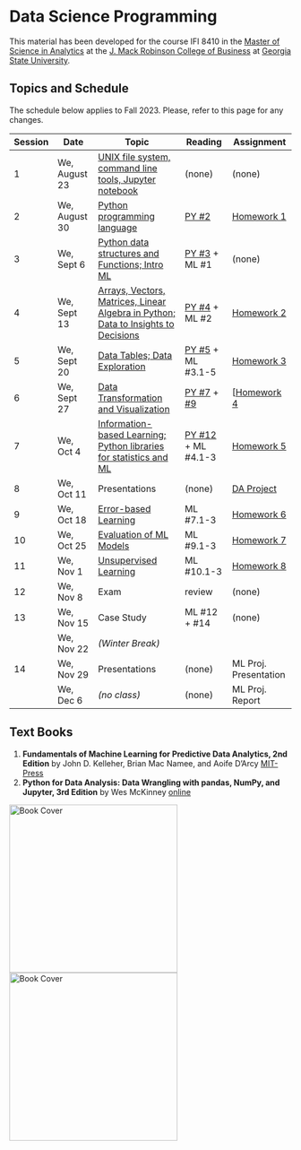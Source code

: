 # Data Science Programming

This material has been developed for the course IFI 8410 in the [Master of Science in Analytics](https://robinson.gsu.edu/program/data-science-and-analytics-ms/)
 at the [J. Mack Robinson College of Business](http://robinson.gsu.edu) at [Georgia State University](http://gsu.edu).

## Topics and Schedule
The schedule below applies to Fall 2023. Please, refer to this page for any changes.

|	Session | Date | Topic | Reading | Assignment |
|-----------|------|-------|---------|------------|
|    1 | We, August 23   | [UNIX file system, command line tools, Jupyter notebook](01-Intro-UNIX) | (none) | (none) |
|	2 | We, August 30	| [Python programming language](02-Python) | [PY #2](https://wesmckinney.com/book/python-basics)  | [Homework 1](01-Intro-UNIX/HW01) |
|	3 | We, Sept 6 		| [Python data structures and Functions; Intro ML](03-Data-Structures-and-Functions) | [PY #3](https://wesmckinney.com/book/python-builtin) + ML #1 | (none) |
|	4 | We, Sept 13		| [Arrays, Vectors, Matrices, Linear Algebra in Python; Data to Insights to Decisions](04-NumPy-and-Linear-Algebra) | [PY #4](https://wesmckinney.com/book/numpy-basics) + ML #2 | [Homework 2](Homework/HW02) |
|	5 | We, Sept 20 	| [Data Tables; Data Exploration](05-Pandas-Data-Tables) | [PY #5](https://wesmckinney.com/book/pandas-basics) + ML #3.1-5  | [Homework 3](Homework/HW03) |
|	6 | We, Sept 27  	| [Data Transformation and Visualization](06-Transformation-and-Visualization)  | [PY #7](https://wesmckinney.com/book/data-cleaning) + [#9](https://wesmckinney.com/book/plotting-and-visualization)  | [[Homework 4](Homework/HW04) |
|	7 | We, Oct 4 		| [Information-based Learning; Python libraries for statistics and ML](08-Information-Based-Learning) | [PY #12](https://wesmckinney.com/book/modeling) + ML #4.1-3 | [Homework 5](Homework/HW05)  |
|	8 | We, Oct 11 		| Presentations | (none) | [DA Project](DataExplorationProject) |
|	9 | We, Oct 18 		| [Error-based Learning](09-Error-Based-Learning) | ML #7.1-3 | [Homework 6](Homework/HW06) |
|	10 | We, Oct 25 	| [Evaluation of ML Models](10-ML-Model-Evaluation) | ML #9.1-3 | [Homework 7](Homework/HW07) |
|	11 | We, Nov 1 		| [Unsupervised Learning](11-Unsupervised-Learning) | ML #10.1-3 | [Homework 8](Homework/HW08) |
|	12 | We, Nov 8 		| Exam | review | (none) |
|	13 | We, Nov 15 	| Case Study | ML #12 + #14 | (none) |
|	   | We, Nov 22	    | *(Winter Break)* | | |
|	14 | We, Nov 29 	|  Presentations | (none) | ML Proj. Presentation |
|	   | We, Dec 6      |  *(no class)*  | (none) | ML Proj. Report |

## Text Books


1. **Fundamentals of Machine Learning for Predictive Data Analytics, 2nd Edition**
    by John D. Kelleher, Brian Mac Namee, and Aoife D’Arcy
    [MIT-Press](https://mitpress.mit.edu/9780262044691/fundamentals-of-machine-learning-for-predictive-data-analytics/)
2. **Python for Data Analysis: Data Wrangling with pandas, NumPy, and Jupyter, 3rd Edition**
    by Wes McKinney [online](https://wesmckinney.com/book/)


<img src="ml-book-cover.jpg" alt="Book Cover" style="width: 300px; float: left; margin-right: 20px;"/>
<img src="python-book-cover.jpg" alt="Book Cover" style="width: 300px; float: left; margin-right: 20px;"/>